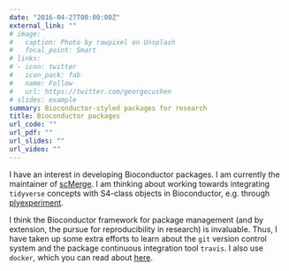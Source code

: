 ```yaml
---
date: "2016-04-27T00:00:00Z"
external_link: ""
# image:
#   caption: Photo by rawpixel on Unsplash
#   focal_point: Smart
# links:
# - icon: twitter
#   icon_pack: fab
#   name: Follow
#   url: https://twitter.com/georgecushen
# slides: example
summary: Bioconductor-styled packages for research
title: Bioconductor packages
url_code: ""
url_pdf: ""
url_slides: ""
url_video: ""
---
```


I have an interest in developing Bioconductor packages. I am currently the maintainer of [scMerge](https://bioconductor.org/packages/release/bioc/html/scMerge.html). I am thinking about working towards integrating `tidyverse` concepts with S4-class objects in Bioconductor, e.g. through [plyexperiment](https://github.com/kevinwang09/plyexperiment). 


I think the Bioconductor framework for package management (and by extension, the pursue for reproducibility in research) is invaluable. Thus, I have taken up some extra efforts to learn about the `git` version control system and the package continuous integration tool `travis`. I also use `docker`, which you can read about [here](/project/cloud_computing). 
